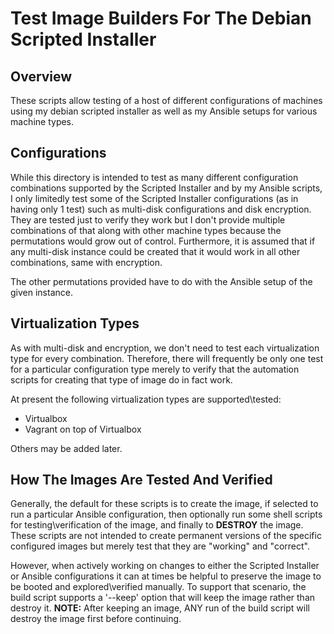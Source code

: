 # Test Image Builders For The Debian Scripted Installer

## Overview

These scripts allow testing of a host of different configurations of machines using my debian scripted installer as well as my Ansible setups for various machine types.

## Configurations

While this directory is intended to test as many different configuration combinations supported by the Scripted Installer and by my Ansible scripts, I only limitedly test some of the Scripted Installer configurations (as in having only 1 test) such as multi-disk configurations and disk encryption.  They are tested just to verify they work but I don't provide multiple combinations of that along with other machine types because the permutations would grow out of control.  Furthermore, it is assumed that if any multi-disk instance could be created that it would work in all other combinations, same with encryption.

The other permutations provided have to do with the Ansible setup of the given instance.

## Virtualization Types

As with multi-disk and encryption, we don't need to test each virtualization type for every combination.  Therefore, there will frequently be only one test for a particular configuration type merely to verify that the automation scripts for creating that type of image do in fact work.

At present the following virtualization types are supported\tested:

- Virtualbox
- Vagrant on top of Virtualbox

Others may be added later.

## How The Images Are Tested And Verified

Generally, the default for these scripts is to create the image, if selected to run a particular Ansible configuration, then optionally run some shell scripts for testing\verification of the image, and finally to **DESTROY** the image.  These scripts are not intended to create permanent versions of the specific configured images but merely test that they are "working" and "correct".

However, when actively working on changes to either the Scripted Installer or Ansible configurations it can at times be helpful to preserve the image to be booted and explored\verified manually.  To support that scenario, the build script supports a '--keep' option that will keep the image rather than destroy it.  **NOTE:** After keeping an image, ANY run of the build script will destroy the image first before continuing.
